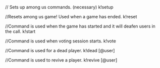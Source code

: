 // Sets up among us commands. (necessary)
k!setup

//Resets among us game! Used when a game has ended.
k!reset

//Command is used when the game has started and it will deafen users in the call.
k!start


//Command is used when voting session starts.
k!vote

//Command is used for a dead player.
k!dead [@user]

//Command is used to revive a player.
k!revive [@user]








